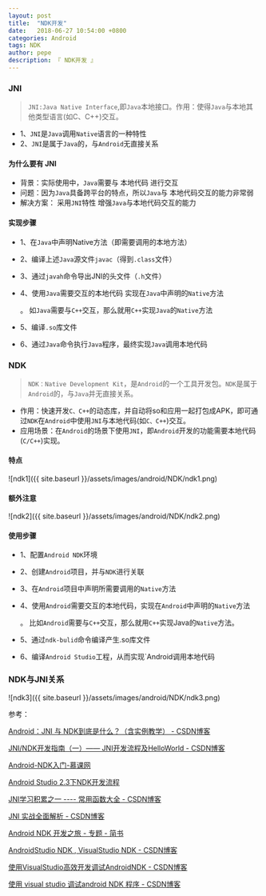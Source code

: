 ```yaml
---
layout: post
title:  "NDK开发"
date:   2018-06-27 10:54:00 +0800
categories: Android
tags: NDK
author: pepe
description: 『 NDK开发 』
---
```

### **JNI**

> `JNI:Java Native Interface`,即`Java`本地接口。作用：使得`Java`与本地其他类型语言(如C、C++)交互。

* 1、`JNI`是`Java`调用`Native`语言的一种特性
* 2、`JNI`是属于`Java`的，与`Android`无直接关系

#### 为什么要有 JNI

* 背景：实际使用中，`Java`需要与 本地代码 进行交互
* 问题：因为`Java`具备跨平台的特点，所以`Java`与 本地代码交互的能力非常弱
* 解决方案： 采用`JNI`特性 增强`Java`与本地代码交互的能力

#### 实现步骤

* 1、在`Java`中声明Native方法（即需要调用的本地方法）
* 2、编译上述`Java`源文件`javac`（得到`.class`文件）
* 3、通过`javah`命令导出JNI的头文件（`.h`文件）
* 4、使用`Java`需要交互的本地代码 实现在`Java`中声明的`Native`方法 

    。 如`Java`需要与`C++`交互，那么就用`C++`实现`Java`的`Native`方法

* 5、编译`.so`库文件
* 6、通过`Java`命令执行`Java`程序，最终实现`Java`调用本地代码

### **NDK**

> `NDK：Native Development Kit`，是`Android`的一个工具开发包。`NDK`是属于`Android`的，与`Java`并无直接关系。

* 作用：快速开发`C、C++`的动态库，并自动将so和应用一起打包成APK，即可通过`NDK`在`Android`中使用`JNI`与本地代码(如`C、C++`)交互。
* 应用场景：在`Android`的场景下使用`JNI`，即`Android`开发的功能需要本地代码(`C/C++`)实现。

#### 特点
![ndk1]({{ site.baseurl }}/assets/images/android/NDK/ndk1.png)
#### 额外注意
![ndk2]({{ site.baseurl }}/assets/images/android/NDK/ndk2.png)
#### 使用步骤

* 1、配置`Android NDK`环境
* 2、创建`Android`项目，并与`NDK`进行关联
* 3、在`Android`项目中声明所需要调用的`Native`方法
* 4、使用`Android`需要交互的本地代码，实现在`Android`中声明的`Native`方法

    。 比如`Android`需要与`C++`交互，那么就用`C++`实现Java的`Native`方法。
    
* 5、通过`ndk-bulid`命令编译产生.so库文件
* 6、编译`Android Studio`工程，从而实现`Android调用本地代码

### NDK与JNI关系
![ndk3]({{ site.baseurl }}/assets/images/android/NDK/ndk3.png)

参考：

[Android：JNI 与 NDK到底是什么？（含实例教学） - CSDN博客](https://blog.csdn.net/carson_ho/article/details/73250163)

[JNI/NDK开发指南（一）—— JNI开发流程及HelloWorld - CSDN博客](https://blog.csdn.net/xyang81/article/details/41777471)

[Android-NDK入门-慕课网](https://www.imooc.com/learn/411)

[Android Studio 2.3下NDK开发流程](https://mp.weixin.qq.com/s/5DHJa5E-lZzy21-9edxoIg)

[JNI学习积累之一 ---- 常用函数大全 - CSDN博客](https://blog.csdn.net/qinjuning/article/details/7595104)

[JNI 实战全面解析 - CSDN博客](https://blog.csdn.net/banketree/article/details/40535325)

[Android NDK 开发之旅 - 专题 - 简书](https://www.jianshu.com/c/a25bf14495d7)

[AndroidStudio NDK , VisualStudio NDK - CSDN博客](https://blog.csdn.net/chinabinlang/article/details/50676210)

[使用VisualStudio高效开发调试AndroidNDK - CSDN博客](https://blog.csdn.net/asmcvc/article/details/78646826)

[使用 visual studio 调试android NDK 程序 - CSDN博客](https://blog.csdn.net/u012813451/article/details/61916333)
